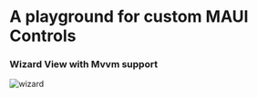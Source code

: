 # A playground for custom MAUI Controls

### Wizard View with Mvvm support

![wizard](https://github.com/InquisitorJax/MAUI-Controls/assets/1822976/93a1208c-a262-41f0-9699-9ff89a17aea9)
